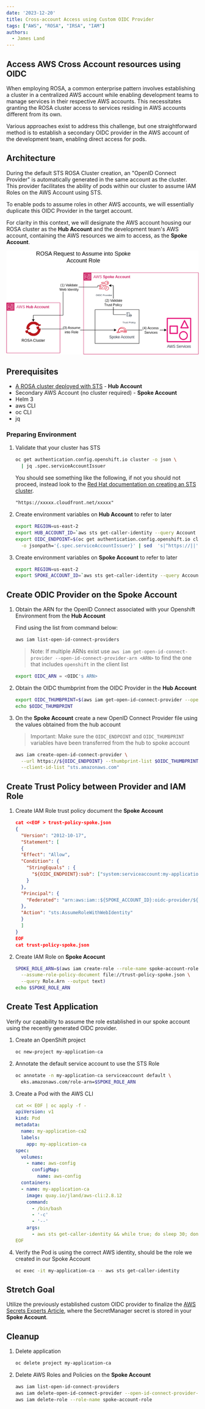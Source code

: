 ```yaml
---
date: '2023-12-20'
title: Cross-account Access using Custom OIDC Provider
tags: ["AWS", "ROSA", "IRSA", "IAM"]
authors:
  - James Land
---
```


## Access AWS Cross Account resources using OIDC

When employing ROSA, a common enterprise pattern involves establishing a cluster in a centralized AWS account while enabling development teams to manage services in their respective AWS accounts. This necessitates granting the ROSA cluster access to services residing in AWS accounts different from its own.

Various approaches exist to address this challenge, but one straightforward method is to establish a secondary OIDC provider in the AWS account of the development team, enabling direct access for pods.

## Architecture

During the default STS ROSA Cluster creation, an "OpenID Connect Provider" is automatically generated in the same account as the cluster. This provider facilitates the ability of pods within our cluster to assume IAM Roles on the AWS Account using STS.

To enable pods to assume roles in other AWS accounts, we will essentially duplicate this OIDC Provider in the target account.

For clarity in this context, we will designate the AWS account housing our ROSA cluster as the **Hub Account** and the development team's AWS account, containing the AWS resources we aim to access, as the **Spoke Account**.

![Cross Account OIDC Access](assets/cross-account-oidc-access.drawio.png)

## Prerequisites

* [A ROSA cluster deployed with STS](/experts/rosa/sts/) - **Hub Account**
* Secondary AWS Account (no cluster required) - **Spoke Account**
* Helm 3
* aws CLI
* oc CLI
* jq

### Preparing Environment

1. Validate that your cluster has STS

    ```bash
    oc get authentication.config.openshift.io cluster -o json \
      | jq .spec.serviceAccountIssuer
    ```

    You should see something like the following, if not you should not proceed, instead look to the [Red Hat documentation on creating an STS cluster](https://docs.openshift.com/rosa/rosa_getting_started_sts/rosa_creating_a_cluster_with_sts/rosa-sts-creating-a-cluster-quickly.html).

    ```txt
    "https://xxxxx.cloudfront.net/xxxxx"
    ```

2. Create environment variables on **Hub Account** to refer to later

    ```bash
    export REGION=us-east-2
    export HUB_ACCOUNT_ID=`aws sts get-caller-identity --query Account --output text`
    export OIDC_ENDPOINT=$(oc get authentication.config.openshift.io cluster \
      -o jsonpath='{.spec.serviceAccountIssuer}' | sed  's|^https://||')
    ```

3. Create environment variables on **Spoke Account** to refer to later

    ```bash
    export REGION=us-east-2
    export SPOKE_ACCOUNT_ID=`aws sts get-caller-identity --query Account --output text`
    ```

## Create ODIC Provider on the Spoke Account

1. Obtain the ARN for the OpenID Connect associated with your Openshift Environment from the **Hub Account**

    Find using the list from command below:

    ```bash
    aws iam list-open-id-connect-providers
    ```

    > Note: If multiple ARNs exist use `aws iam get-open-id-connect-provider --open-id-connect-provider-arn <ARN>` to find the one that includes `openshift` in the client list

    ```bash
    export OIDC_ARN = <OIDC's ARN>
    ```

1. Obtain the OIDC thumbprint from the OIDC Provider in the **Hub Account**

    ```bash
    export OIDC_THUMBPRINT=$(aws iam get-open-id-connect-provider --open-id-connect-provider-arn $OIDC_ARN --query ThumbprintList --output text)
    echo $OIDC_THUMBPRINT
    ```

1. On the **Spoke Account** create a new OpenID Connect Provider file using the values obtained from the hub account

    >Important: Make sure the `OIDC_ENDPOINT` and `OIDC_THUMBPRINT` variables have been transferred from the hub to spoke account

    ```bash
    aws iam create-open-id-connect-provider \
      --url https://${OIDC_ENDPOINT} --thumbprint-list $OIDC_THUMBPRINT \
      --client-id-list "sts.amazonaws.com"
    ```

## Create Trust Policy between Provider and IAM Role

1. Create IAM Role trust policy document the **Spoke Account**

    ```json
    cat <<EOF > trust-policy-spoke.json
    {
      "Version": "2012-10-17",
      "Statement": [
      {
      "Effect": "Allow",
      "Condition": {
        "StringEquals" : {
          "${OIDC_ENDPOINT}:sub": ["system:serviceaccount:my-application-ca:default"]
        }
      },
      "Principal": {
        "Federated": "arn:aws:iam::${SPOKE_ACCOUNT_ID}:oidc-provider/${OIDC_ENDPOINT}"
      },
      "Action": "sts:AssumeRoleWithWebIdentity"
      }
      ]
    }
    EOF
    cat trust-policy-spoke.json
    ```

1. Create IAM Role on **Spoke Acocunt**

    ```bash
    SPOKE_ROLE_ARN=$(aws iam create-role --role-name spoke-account-role \
      --assume-role-policy-document file://trust-policy-spoke.json \
      --query Role.Arn --output text)
    echo $SPOKE_ROLE_ARN
    ```

## Create Test Application

Verify our capability to assume the role established in our spoke account using the recently generated OIDC provider.

1. Create an OpenShift project

    ```bash
    oc new-project my-application-ca
    ```

1. Annotate the default service account to use the STS Role

    ```bash
    oc annotate -n my-application-ca serviceaccount default \
      eks.amazonaws.com/role-arn=$SPOKE_ROLE_ARN
    ```

1. Create a Pod with the AWS CLI

    ```yaml
    cat << EOF | oc apply -f -
    apiVersion: v1
    kind: Pod
    metadata:
      name: my-application-ca2
      labels:
        app: my-application-ca
    spec:
      volumes:
        - name: aws-config
          configMap:
            name: aws-config
      containers:
      - name: my-application-ca
        image: quay.io/jland/aws-cli:2.8.12
        command:
          - /bin/bash
          - '-c'
          - '--'
        args:
          - aws sts get-caller-identity && while true; do sleep 30; done
    EOF
    ```

1. Verify the Pod is using the correct AWS identity, should be the role we created in our Spoke Account

    ```bash
    oc exec -it my-application-ca -- aws sts get-caller-identity
    ```

## Stretch Goal

Utilize the previously established custom OIDC provider to finalize the [AWS Secrets Experts Article](../aws-secrets-manager-csi/index.md), where the SecretManager secret is stored in your **Spoke Account**.

## Cleanup

1. Delete application

    ```bash
    oc delete project my-application-ca
    ```

2. Delete AWS Roles and Policies on the **Spoke Account**

    ```bash
    aws iam list-open-id-connect-providers
    aws iam delete-open-id-connect-provider --open-id-connect-provider-arn <SPOKE ACCOUNT OIDC ARN>
    aws iam delete-role --role-name spoke-account-role
    ```
